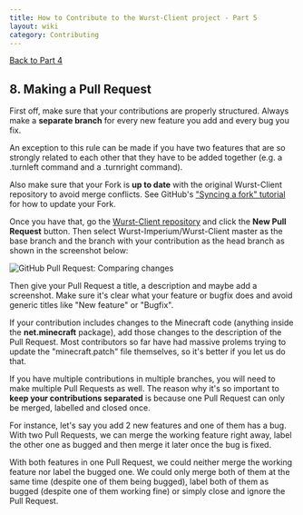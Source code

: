 ```yaml
---
title: How to Contribute to the Wurst-Client project - Part 5
layout: wiki
category: Contributing
---
```

<a href="/wiki/Contributing/part4/" class="btn btn-default">
  <span class="octicon octicon-arrow-left"></span>
  Back to Part 4
</a>

## 8. Making a Pull Request
First off, make sure that your contributions are properly structured. Always make a **separate branch** for every new feature you add and every bug you fix.

An exception to this rule can be made if you have two features that are so strongly related to each other that they have to be added together (e.g. a .turnleft command and a .turnright command).

Also make sure that your Fork is **up to date** with the original Wurst-Client repository to avoid merge conflicts. See GitHub's ["Syncing a fork" tutorial](https://help.github.com/articles/syncing-a-fork/) for how to update your Fork.

Once you have that, go the [Wurst-Client repository](https://github.com/Wurst-Imperium/Wurst-Client) and click the **New Pull Request** button. Then select Wurst-Imperium/Wurst-Client master as the base branch and the branch with your contribution as the head branch as shown in the screenshot below:

![GitHub Pull Request: Comparing changes](https://cloud.githubusercontent.com/assets/11584045/13554977/d67a1354-e3bd-11e5-8de5-7e716a11d164.jpg)

Then give your Pull Request a title, a description and maybe add a screenshot. Make sure it's clear what your feature or bugfix does and avoid generic titles like "New feature" or "Bugfix".

If your contribution includes changes to the Minecraft code (anything inside the **net.minecraft** package), add those changes to the description of the Pull Request. Most contributors so far have had massive prolems trying to update the "minecraft.patch" file themselves, so it's better if you let us do that.

If you have multiple contributions in multiple branches, you will need to make multiple Pull Requests as well. The reason why it's so important to **keep your contributions separated** is because one Pull Request can only be merged, labelled and closed once.

For instance, let's say you add 2 new features and one of them has a bug. With two Pull Requests, we can merge the working feature right away, label the other one as bugged and then merge it later once the bug is fixed.

With both features in one Pull Request, we could neither merge the working feature nor label the bugged one. We could only merge both of them at the same time (despite one of them being bugged), label both of them as bugged (despite one of them working fine) or simply close and ignore the Pull Request.
